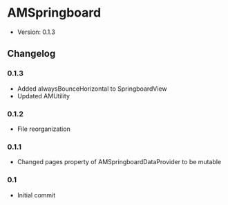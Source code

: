 # AMSpringboard

* Version: 0.1.3

## Changelog

### 0.1.3
 * Added alwaysBounceHorizontal to SpringboardView
 * Updated AMUtility

### 0.1.2
 * File reorganization

### 0.1.1
 * Changed pages property of AMSpringboardDataProvider to be mutable

### 0.1
 * Initial commit

